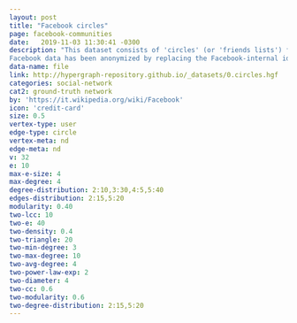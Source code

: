 ```yaml
---
layout: post
title: "Facebook circles"
page: facebook-communities
date:   2019-11-03 11:30:41 -0300
description: "This dataset consists of 'circles' (or 'friends lists') from Facebook. Facebook data was collected from survey participants using this Facebook app. The dataset includes node features (profiles), circles, and ego networks.
Facebook data has been anonymized by replacing the Facebook-internal ids for each user with a new value. Also, while feature vectors from this dataset have been provided, the interpretation of those features has been obscured. For instance, where the original dataset may have contained a feature "political=Democratic Party", the new data would simply contain "political=anonymized feature 1". Thus, using the anonymized data it is possible to determine whether two users have the same political affiliations, but not what their individual political affiliations represent."
data-name: file
link: http://hypergraph-repository.github.io/_datasets/0.circles.hgf
categories: social-network
cat2: ground-truth network
by: 'https://it.wikipedia.org/wiki/Facebook'
icon: 'credit-card'
size: 0.5
vertex-type: user
edge-type: circle
vertex-meta: nd
edge-meta: nd
v: 32
e: 10
max-e-size: 4
max-degree: 4
degree-distribution: 2:10,3:30,4:5,5:40
edges-distribution: 2:15,5:20
modularity: 0.40
two-lcc: 10
two-e: 40
two-density: 0.4
two-triangle: 20
two-min-degree: 3
two-max-degree: 10
two-avg-degree: 4
two-power-law-exp: 2
two-diameter: 4
two-cc: 0.6
two-modularity: 0.6
two-degree-distribution: 2:15,5:20
---
```

